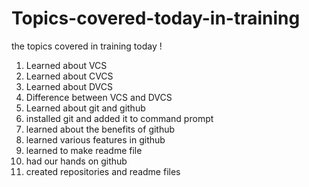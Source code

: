 # Topics-covered-today-in-training
the topics covered in training today !
1. Learned about VCS
2. Learned about CVCS
3. Learned about DVCS
4. Difference between VCS and DVCS
5. Learned about git and github
6. installed git  and added it to command prompt
7. learned about the benefits of github
8. learned various features in github 
9. learned to make readme file
10. had our hands on github 
11. created repositories and readme files



 
